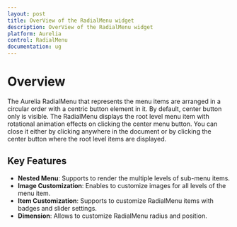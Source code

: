 ```yaml
---
layout: post
title: OverView of the RadialMenu widget 
description: OverView of the RadialMenu widget 
platform: Aurelia
control: RadialMenu
documentation: ug
---
```

# Overview

The Aurelia RadialMenu that represents the menu items are arranged in a circular order with a centric button element in it. By default, center button only is visible. The RadialMenu displays the root level menu item with rotational animation effects on clicking the center menu button. You can close it either by clicking anywhere in the document or by clicking the center button where the root level items are displayed.

## Key Features

* **Nested Menu**: Supports to render the multiple levels of sub-menu items.
* **Image Customization**:  Enables to customize images for all levels of the menu item.
* **Item Customization**: Supports to customize RadialMenu items with badges and slider settings.
* **Dimension**: Allows to customize RadialMenu radius and position.      
